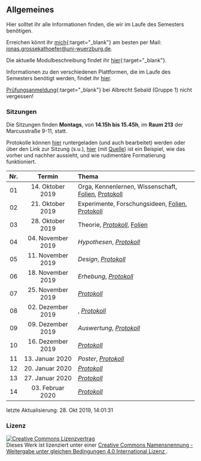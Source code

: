 ## Allgemeines

Hier solltet ihr alle Informationen finden, die wir im Laufe des
Semesters benötigen.

Erreichen könnt ihr
[mich](http://www.i1.psychologie.uni-wuerzburg.de/ekp/personen/jonas-grossekathoefer/){:target="\_blank"}
am besten per Mail: <jonas.grossekathoefer@uni-wuerzburg.de>.

Die aktuelle Modulbeschreibung findet ihr
[hier](https://www2.uni-wuerzburg.de/mhb/MB-de-06-PSY-EFM-152-m01.pdf){:target="\_blank"}.

Informationen zu den verschiedenen Plattformen, die im Laufe des
Semesters benötigt werden, findet ihr
[hier](material/account.html).

[Prüfungsanmeldung](https://www-sbhome1.zv.uni-wuerzburg.de/qisserver/rds?state=verpublish&status=init&vmfile=no&publishid=201046&moduleCall=webInfo&publishConfFile=webInfo&publishSubDir=veranstaltung){:target="\_blank"}
bei Albrecht Sebald (Gruppe 1) nicht vergessen\!

### Sitzungen

Die Sitzungen finden **Montags**, von **14.15h bis 15.45h**, im **Raum
213** der Marcusstraße 9-11, statt.

Protokolle können
[hier](https://github.com/grszkthfr/ws19_empra/tree/master/protocols)
runtergeladen (und auch bearbeitet) werden oder über den Link zur
Sitzung (s.u.),
[hier](https://grszkthfr.github.io/ws19_empra/protocols/example-protocol.html)
(mit
[Quelle](https://github.com/grszkthfr/ws19_empra/blob/master/protocols/example-protocol.md))
ist ein Beispiel, wie das vorher und nachher aussieht, und wie
rudimentäre Formatierung
funktioniert.

| Nr. |       Termin       | Thema                                                                                                      |
| :-: | :----------------: | :--------------------------------------------------------------------------------------------------------- |
| 01  | 14\. Oktober 2019  | Orga, Kennenlernen, Wissenschaft, [Folien](./slides/01_orga.html), [Protokoll](./protocols/01_protocol.md) |
| 02  | 21\. Oktober 2019  | Experimente, Forschungsideen, [Folien](./slides/02_start.html), [Protokoll](./protocols/02_protocol.md)    |
| 03  | 28\. Oktober 2019  | Theorie, [*Protokoll*](./protocols/03_protocol.md), [Folien](./slides/03_theory.html)                      |
| 04  | 04\. November 2019 | *Hypothesen*, [*Protokoll*](./protocols/04_protocol.md)                                                    |
| 05  | 11\. November 2019 | *Design*, [*Protokoll*](./protocols/05_protocol.md)                                                        |
| 06  | 18\. November 2019 | *Erhebung*, [*Protokoll*](./protocols/06_protocol.md)                                                      |
| 07  | 25\. November 2019 | [*Protokoll*](./protocols/07_protocol.md)                                                                  |
| 08  | 02\. Dezember 2019 | , [*Protokoll*](./protocols/08_protocol.md)                                                                |
| 09  | 09\. Dezember 2019 | *Auswertung*, [*Protokoll*](./protocols/09_protocol.md)                                                    |
| 10  | 16\. Dezember 2019 | [*Protokoll*](./protocols/11_protocol.md)                                                                  |
| 11  |  13\. Januar 2020  | *Poster*, [*Protokoll*](./protocols/11_protocol.md)                                                        |
| 12  |  20\. Januar 2020  | [*Protokoll*](./protocols/12_protocol.md)                                                                  |
| 13  |  27\. Januar 2020  | [*Protokoll*](./protocols/13_protocol.md)                                                                  |
| 14  | 03\. Februar 2020  | [*Protokoll*](./protocols/14_protocol.md)                                                                  |

letzte Aktualisierung: 28. Okt 2019,
14:01:31

### Lizenz

<a rel="license" href="http://creativecommons.org/licenses/by-sa/4.0/"><img
alt="Creative Commons Lizenzvertrag" style="border-width:0"
src="https://i.creativecommons.org/l/by-sa/4.0/88x31.png" /></a><br />Dieses
Werk ist lizenziert unter einer <a rel="license"
href="http://creativecommons.org/licenses/by-sa/4.0/">Creative Commons
Namensnennung - Weitergabe unter gleichen Bedingungen 4.0 International
Lizenz </a>.

